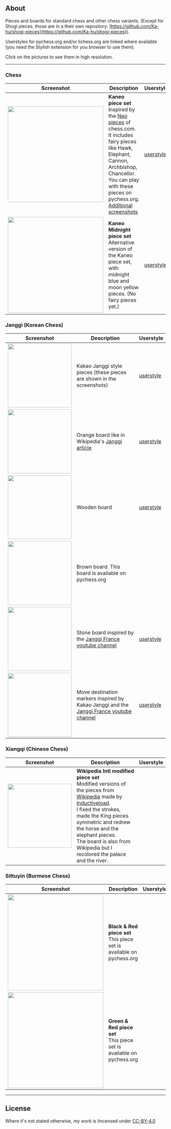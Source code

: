 ## About

Pieces and boards for standard chess and other chess variants. (Except for Shogi pieces, those are in a their own repository: [https://github.com/Ka-hu/shogi-pieces](https://github.com/Ka-hu/shogi-pieces)).

Userstyles for pychess.org and/or lichess.org are linked where available (you need the Stylish extension for you browser to use them).

Click on the pictures to see them in high resolution.

---



### Chess

| Screenshot | Description  | Userstyle  |
|---|---|---|
|  <img src="https://i.imgur.com/iUcOvyc.png" style="min-width:300px;width:300px"> | **Kaneo piece set**<br> Inspired by the [Neo pieces](https://i.imgur.com/d3RhW7o.png) of chess.com. <br>It includes fairy pieces like Hawk, Elephant, Cannon, Archbishop, Chancellor.<br> You can play with these pieces on pychess.org.<br> [Additional screenshots](https://imgur.com/a/XeJdVy5) | [userstyle](https://userstyles.org/styles/180754/lichess-pychess-kaneo-pieces)  |
|  <img src="https://i.imgur.com/5Q6oM6O.png" style="min-width:300px;width:300px;"> | **Kaneo Midnight piece set**<br> Alternative version of the Kaneo piece set, with midnight blue and moon yellow pieces. (No fairy pieces yet.) | [userstyle](https://userstyles.org/styles/181319/lichess-kaneo-midnight-pieces)  |


### Janggi (Korean Chess)

| Screenshot | Description  | Userstyle  |
|---|---|---|
|  <img src="https://i.imgur.com/9jRRc7J.png" style="min-width:200px;width:200px"> | Kakao Janggi style pieces (these pieces are shown in the screenshots) | [userstyle](https://userstyles.org/styles/182857/pychess-janggi-kakao-style-pieces)   |
| <img src="https://i.imgur.com/jA9u9h9.png" style="min-width:200px;width:200px">|  Orange board like in Wikipedia's [Janggi article](https://en.wikipedia.org/wiki/Janggi)  | [userstyle](https://userstyles.org/styles/182853/pychess-janggi-orange-board)  |
|  <img src="https://i.imgur.com/yGKvScX.png" style="min-width:200px;width:200px"> | Wooden board | [userstyle](https://userstyles.org/styles/182854/pychess-janggi-wooden-board)  |
|  <img src="https://i.imgur.com/2gk1aIX.png" style="min-width:200px;width:200px"> | Brown board. This board is available on pychess.org |   |
|  <img src="https://i.imgur.com/kgtLvz7.png" style="min-width:200px;width:200px"> | Stone board inspired by the [Janggi France youtube channel](https://www.youtube.com/channel/UCksfz2MkgxAKNJDvzemO3iA/videos) | [userstyle](https://userstyles.org/styles/182855/pychess-janggi-stone-board)  |
|  <img src="https://i.imgur.com/3256TLD.png" style="min-width:200px;width:200px"> | Move destination markers inspired by Kakao Janggi and the [Janggi France youtube channel](https://www.youtube.com/channel/UCksfz2MkgxAKNJDvzemO3iA/videos)  | [userstyle](https://userstyles.org/styles/182856/pychess-janggi-kakao-style-move-dest-markers)   |

### Xiangqi (Chinese Chess)

| Screenshot | Description | Userstyle |
|---|---|---|
|  <img src="https://i.imgur.com/M1RozvF.png" style="min-width:200px;width:200px"> | **Wikipedia Intl modified piece set**<br> Modified versions of the pieces from [Wikipedia](https://en.wikipedia.org/wiki/File:Xiangqi_Board.svg) made by [Inductiveload](https://commons.wikimedia.org/wiki/User:Inductiveload). <br>I fixed the strokes, made the King pieces symmetric and redrew the horse and the elephant pieces. <br>The board is also from Wikipedia but I recolored the palace and the river.|  |

### Sittuyin (Burmese Chess)

| Screenshot | Description | Userstyle |
|---|---|---|
|  <img src="https://i.imgur.com/JGTDGb4.png" width="300px"> | **Black & Red piece set**<br> This piece set is available on pychess.org|  |
|  <img src="https://i.imgur.com/sEStnYm.png" width="300px"> | **Green & Red piece set**<br> This piece set is available on pychess.org|  |

---

## License

Where it's not stated otherwise, my work is lincensed under [CC-BY-4.0](https://choosealicense.com/licenses/cc-by-4.0)
